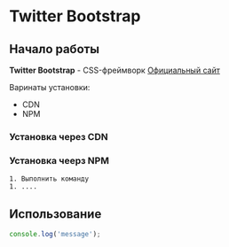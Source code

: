 # Twitter Bootstrap

## Начало работы
**Twitter Bootstrap** - CSS-фреймворк
[Официальный сайт](https://getbootsrap.com)

Варинаты установки:
* CDN
* NPM

### Установка через CDN

### Установка чеерз NPM

	1. Выполнить команду
	1. ....

## Использование

```javascript
console.log('message');
```